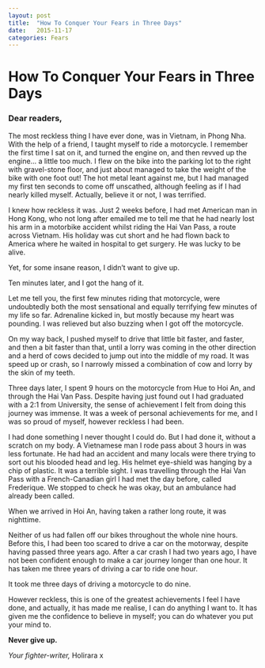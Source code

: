 ```yaml
---
layout: post
title:  "How To Conquer Your Fears in Three Days"
date:   2015-11-17
categories: Fears
---
```


# How To Conquer Your Fears in Three Days #

### Dear readers,
 
The most reckless thing I have ever done, was in Vietnam, in Phong Nha. With the help of a friend, I taught myself to ride a motorcycle. I remember the first time I sat on it, and turned the engine on, and then revved up the engine… a little too much. I flew on the bike into the parking lot to the right with gravel-stone floor, and just about managed to take the weight of the bike with one foot out! The hot metal leant against me, but I had managed my first ten seconds to come off unscathed, although feeling as if I had nearly killed myself. Actually, believe it or not, I was terrified. 

I knew how reckless it was. Just 2 weeks before, I had met American man in Hong Kong, who not long after emailed me to tell me that he had nearly lost his arm in a motorbike accident whilst riding the Hai Van Pass, a route across Vietnam. His holiday was cut short and he had flown back to America where he waited in hospital to get surgery. He was lucky to be alive. 

Yet, for some insane reason, I didn’t want to give up. 

Ten minutes later, and I got the hang of it. 

Let me tell you, the first few minutes riding that motorcycle, were undoubtedly both the most sensational and equally terrifying few minutes of my life so far. Adrenaline kicked in, but mostly because my heart was pounding. I was relieved but also buzzing when I got off the motorcycle. 

On my way back, I pushed myself to drive that little bit faster, and faster, and then a bit faster than that, until a lorry was coming in the other direction and a herd of cows decided to jump out into the middle of my road. It was speed up or crash, so I narrowly missed a combination of cow and lorry by the skin of my teeth. 
 
Three days later, I spent 9 hours on the motorcycle from Hue to Hoi An, and through the Hai Van Pass. Despite having just found out I had graduated with a 2:1 from University, the sense of achievement I felt from doing this journey was immense. It was a week of personal achievements for me, and I was so proud of myself, however reckless I had been. 
 
I had done something I never thought I could do. But I had done it, without a scratch on my body.
A Vietnamese man I rode pass about 3 hours in was less fortunate. He had had an accident and many locals were there trying to sort out his blooded head and leg. His helmet eye-shield was hanging by a chip of plastic. It was a terrible sight. I was travelling through the Hai Van Pass with a French-Canadian girl I had met the day before, called Frederique. We stopped to check he was okay, but an ambulance had already been called. 

When we arrived in Hoi An, having taken a rather long route, it was nighttime. 

Neither of us had fallen off our bikes throughout the whole nine hours.
Before this, I had been too scared to drive a car on the motorway, despite having passed three years ago. After a car crash I had two years ago, I have not been confident enough to make a car journey longer than one hour. It has taken me three years of driving a car to ride one hour. 

It took me three days of driving a motorcycle to do nine.
 
However reckless, this is one of the greatest achievements I feel I have done, and actually, it has made me realise, I can do anything I want to. It has given me the confidence to believe in myself; you can do whatever you put your mind to. 
 
**Never give up.**
 
_Your fighter-writer,_
Holirara x
